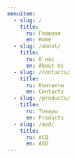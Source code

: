 ```yaml
---
menuitem:
  - slug: /
    title:
      ru: Главная
      en: Home
  - slug: /about/
    title:
      ru: О нас
      en: About Us
  - slug: /contacts/
    title:
      ru: Контакты
      en: Contacts
  - slug: /products/
    title:
      ru: Товары
      en: Products
  - slug: /asd/
    title:
      ru: АСД
      en: ASD
---
```

